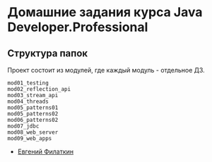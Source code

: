 # Домашние задания курса Java Developer.Professional

## Структура папок
Проект состоит из модулей, где каждый модуль - отдельное ДЗ.

```
mod01_testing
mod02_reflection_api
mod03_stream_api
mod04_threads  
mod05_patterns01
mod05_patterns02
mod06_patterns02
mod07_jdbc
mod08_web_server
mod09_web_apps
```

- [Евгений Филаткин](https://github.com/filatkinen)
